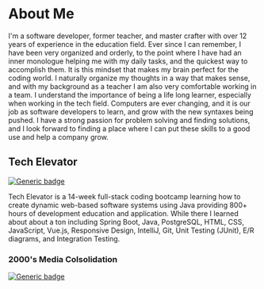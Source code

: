 # About Me

I'm a software developer, former teacher, and master crafter with over 12 years of experience in the education field. Ever since I can remember, I have been very organized and orderly, to the point where I have had an inner monologue helping me with my daily tasks, and the quickest way to accomplish them. It is this mindset that makes my brain perfect for the coding world. I naturally organize my thoughts in a way that makes sense, and with my background as a teacher I am also very comfortable working in a team. I understand the importance of being a life long learner, especially when working in the tech field. Computers are ever changing, and it is our job as software developers to learn, and grow with the new syntaxes being pushed. I have a strong passion for problem solving and finding solutions, and I look forward to finding a place where I can put these skills to a good use and help a company grow.

## Tech Elevator
[![Generic badge](https://img.shields.io/badge/STATUS-COMPLETE-<GREEN>.svg)](https://shields.io/)

Tech Elevator is a 14-week full-stack coding bootcamp learning how to create dynamic web-based software systems using Java providing 800+ hours of development education and application. While there I learned about about a ton including Spring Boot, Java, PostgreSQL, HTML, CSS, JavaScript, Vue.js, Responsive Design, IntelliJ, Git, Unit Testing (JUnit), E/R diagrams, and Integration Testing.

### 2000's Media Colsolidation
[![Generic badge](https://img.shields.io/badge/STATUS-ACTIVE-<YELLOW>.svg)](https://shields.io/)

